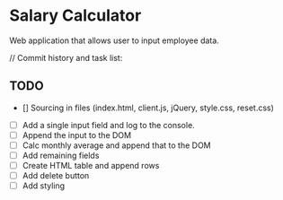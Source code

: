 # Salary Calculator

Web application that allows user to input employee data.

// Commit history and task list:
## TODO
- [] Sourcing in files (index.html, client.js, jQuery, style.css, reset.css)
- [ ] Add a single input field and log to the console.
- [ ] Append the input to the DOM
- [ ] Calc monthly average and append that to the DOM
- [ ] Add remaining fields
- [ ] Create HTML table and append rows
- [ ] Add delete button
- [ ] Add styling
